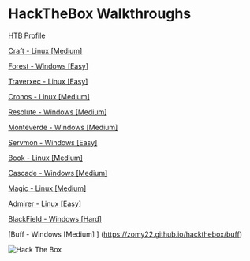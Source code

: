#  HackTheBox Walkthroughs

[HTB Profile](https://www.hackthebox.eu/home/users/profile/206328)

[Craft - Linux [Medium]](https://zomy22.github.io/hackthebox/craft)

[Forest - Windows [Easy] ](https://zomy22.github.io/hackthebox/forest)

[Traverxec - Linux [Easy] ](https://zomy22.github.io/hackthebox/traverxec)

[Cronos - Linux [Medium] ](https://zomy22.github.io/hackthebox/cronos)

[Resolute - Windows [Medium] ](https://zomy22.github.io/hackthebox/resolute)

[Monteverde - Windows [Medium] ](https://zomy22.github.io/hackthebox/monteverde)

[Servmon - Windows [Easy] ](https://zomy22.github.io/hackthebox/servmon)

[Book - Linux [Medium] ](https://zomy22.github.io/hackthebox/book)

[Cascade - Windows [Medium] ](https://zomy22.github.io/hackthebox/cascade)

[Magic - Linux [Medium] ](https://zomy22.github.io/hackthebox/magic)

[Admirer - Linux [Easy] ](https://zomy22.github.io/hackthebox/admirer)

[BlackField - Windows [Hard] ](https://zomy22.github.io/hackthebox/blackfield)

[Buff - Windows [Medium] ] (https://zomy22.github.io/hackthebox/buff)

<img src="https://www.hackthebox.eu/badge/image/206328" alt="Hack The Box">
